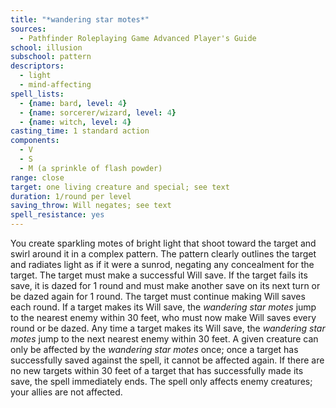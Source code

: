 ```yaml
---
title: "*wandering star motes*"
sources:
  - Pathfinder Roleplaying Game Advanced Player's Guide
school: illusion
subschool: pattern
descriptors:
  - light
  - mind-affecting
spell_lists:
  - {name: bard, level: 4}
  - {name: sorcerer/wizard, level: 4}
  - {name: witch, level: 4}
casting_time: 1 standard action
components:
  - V
  - S
  - M (a sprinkle of flash powder)
range: close
target: one living creature and special; see text
duration: 1/round per level
saving_throw: Will negates; see text
spell_resistance: yes
---
```


You create sparkling motes of bright light that shoot toward the target and swirl around it in a complex pattern. The pattern clearly outlines the target and radiates light as if it were a sunrod, negating any concealment for the target. The target must make a successful Will save. If the target fails its save, it is dazed for 1 round and must make another save on its next turn or be dazed again for 1 round. The target must continue making Will saves each round. If a target makes its Will save, the *wandering star motes* jump to the nearest enemy within 30 feet, who must now make Will saves every round or be dazed. Any time a target makes its Will save, the *wandering star motes* jump to the next nearest enemy within 30 feet. A given creature can only be affected by the *wandering star motes* once; once a target has successfully saved against the spell, it cannot be affected again. If there are no new targets within 30 feet of a target that has successfully made its save, the spell immediately ends. The spell only affects enemy creatures; your allies are not affected.

